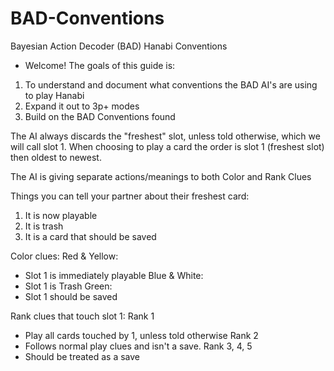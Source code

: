 # BAD-Conventions
Bayesian Action Decoder (BAD) Hanabi Conventions

* Welcome! The goals of this guide is:
1. To understand and document what conventions the BAD AI's are using to play Hanabi
2. Expand it out to 3p+ modes
3. Build on the BAD Conventions found

The AI always discards the "freshest" slot, unless told otherwise, which we will call slot 1. 
When choosing to play a card the order is slot 1 (freshest slot) then oldest to newest.

The AI is giving separate actions/meanings to both Color and Rank Clues

Things you can tell your partner about their freshest card:
1. It is now playable
2. It is trash
3. It is a card that should be saved

Color clues:
Red & Yellow: 
- Slot 1 is immediately playable
Blue & White: 
- Slot 1 is Trash
Green: 
- Slot 1 should be saved

Rank clues that touch slot 1:
Rank 1
- Play all cards touched by 1, unless told otherwise
Rank 2
- Follows normal play clues and isn't a save. 
Rank 3, 4, 5
- Should be treated as a save 
